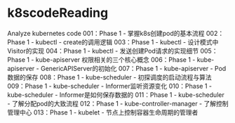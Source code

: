 # k8scodeReading
Analyze kubernetes code
001：Phase 1 - 掌握k8s创建pod的基本流程
002：Phase 1 - kubectl - create的调用逻辑
003：Phase 1 - kubectl - 设计模式中Visitor的实现
004：Phase 1 - kubectl - 发送创建Pod请求的实现细节
005：Phase 1 - kube-apiserver 权限相关的三个核心概念
006：Phase 1 - kube-apiserver - GenericAPIServer的初始化
007：Phase 1 - kube-apiserver - Pod数据的保存
008：Phase 1 - kube-scheduler - 初探调度的启动流程与算法
009：Phase 1 - kube-scheduler - Informer监听资源变化
010：Phase 1 - kube-scheduler - Informer是如何保存数据的
011：Phase 1 - kube-scheduler - 了解分配pod的大致流程
012：Phase 1 - kube-controller-manager - 了解控制管理中心
013：Phase 1 - kubelet - 节点上控制容器生命周期的管理者
